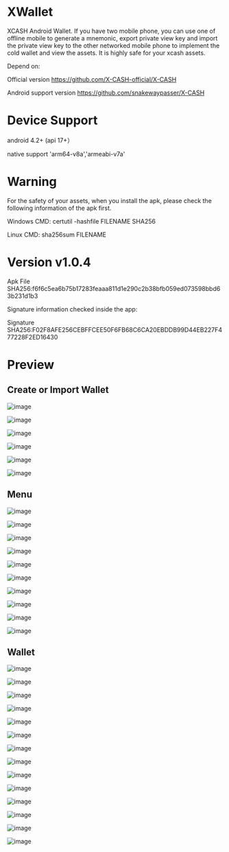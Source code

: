 # XWallet

XCASH Android Wallet. If you have two mobile phone, you can use one of offline mobile to generate a mnemonic, export private view key and import the private view key to the other networked mobile phone to implement the cold wallet and view the assets. It is highly safe for your xcash assets.

Depend on:

Official version  https://github.com/X-CASH-official/X-CASH

Android support version  https://github.com/snakewaypasser/X-CASH

# Device Support

android 4.2+ (api 17+）

native support  'arm64-v8a','armeabi-v7a'

# Warning

For the safety of your assets, when you install the apk, please check the following information of the apk first.

Windows CMD: certutil -hashfile FILENAME SHA256

Linux CMD: sha256sum FILENAME

# Version v1.0.4

Apk File SHA256:f6f6c5ea6b75b17283feaaa811d1e290c2b38bfb059ed073598bbd63b231d1b3

Signature information checked inside the app:

Signature SHA256:F02F8AFE256CEBFFCEE50F6FB68C6CA20EBDDB99D44EB227F477228F2ED16430

# Preview

## Create or Import Wallet

![image](https://github.com/snakewaypasser/xwallet/blob/master/preview/1.png)

![image](https://github.com/snakewaypasser/xwallet/blob/master/preview/2.png)

![image](https://github.com/snakewaypasser/xwallet/blob/master/preview/3.png)

![image](https://github.com/snakewaypasser/xwallet/blob/master/preview/4.png)

![image](https://github.com/snakewaypasser/xwallet/blob/master/preview/5.png)

![image](https://github.com/snakewaypasser/xwallet/blob/master/preview/6.png)


## Menu


![image](https://github.com/snakewaypasser/xwallet/blob/master/preview/7.png)

![image](https://github.com/snakewaypasser/xwallet/blob/master/preview/8.png)

![image](https://github.com/snakewaypasser/xwallet/blob/master/preview/9.png)

![image](https://github.com/snakewaypasser/xwallet/blob/master/preview/10.png)

![image](https://github.com/snakewaypasser/xwallet/blob/master/preview/11.png)

![image](https://github.com/snakewaypasser/xwallet/blob/master/preview/12.png)

![image](https://github.com/snakewaypasser/xwallet/blob/master/preview/13.png)

![image](https://github.com/snakewaypasser/xwallet/blob/master/preview/14.png)

![image](https://github.com/snakewaypasser/xwallet/blob/master/preview/15.png)

![image](https://github.com/snakewaypasser/xwallet/blob/master/preview/16.png)


## Wallet


![image](https://github.com/snakewaypasser/xwallet/blob/master/preview/17.png)

![image](https://github.com/snakewaypasser/xwallet/blob/master/preview/18.png)

![image](https://github.com/snakewaypasser/xwallet/blob/master/preview/19.png)

![image](https://github.com/snakewaypasser/xwallet/blob/master/preview/20.png)

![image](https://github.com/snakewaypasser/xwallet/blob/master/preview/21.png)

![image](https://github.com/snakewaypasser/xwallet/blob/master/preview/22.png)

![image](https://github.com/snakewaypasser/xwallet/blob/master/preview/23.png)

![image](https://github.com/snakewaypasser/xwallet/blob/master/preview/24.png)

![image](https://github.com/snakewaypasser/xwallet/blob/master/preview/25.png)

![image](https://github.com/snakewaypasser/xwallet/blob/master/preview/26.png)

![image](https://github.com/snakewaypasser/xwallet/blob/master/preview/27.png)

![image](https://github.com/snakewaypasser/xwallet/blob/master/preview/28.png)

![image](https://github.com/snakewaypasser/xwallet/blob/master/preview/29.png)

![image](https://github.com/snakewaypasser/xwallet/blob/master/preview/30.png)

